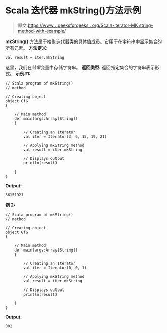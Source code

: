 # Scala 迭代器 mkString()方法示例

> 原文:[https://www . geeksforgeeks . org/Scala-iterator-MK string-method-with-example/](https://www.geeksforgeeks.org/scala-iterator-mkstring-method-with-example/)

**mkString()** 方法属于抽象迭代器类的具体值成员。它用于在字符串中显示集合的所有元素。
**方法定义:**

```
val result = iter.mkString

```

这里，我们在*结果*变量中存储字符串。
**返回类型:**
返回指定集合的字符串表示形式。
**示例#1:**

```
// Scala program of mkString()
// method

// Creating object
object GfG
{ 

    // Main method
    def main(args:Array[String])
    {

        // Creating an Iterator 
        val iter = Iterator(3, 6, 15, 19, 21)

        // Applying mkString method
        val result = iter.mkString

        // Displays output
        println(result)

    }
}
```

**Output:**

```
36151921

```

**例 2:**

```
// Scala program of mkString()
// method

// Creating object
object GfG
{ 

    // Main method
    def main(args:Array[String])
    {

        // Creating an Iterator 
        val iter = Iterator(0, 0, 1)

        // Applying mkString method
        val result = iter.mkString

        // Displays output
        println(result)

    }
}
```

**Output:**

```
001

```